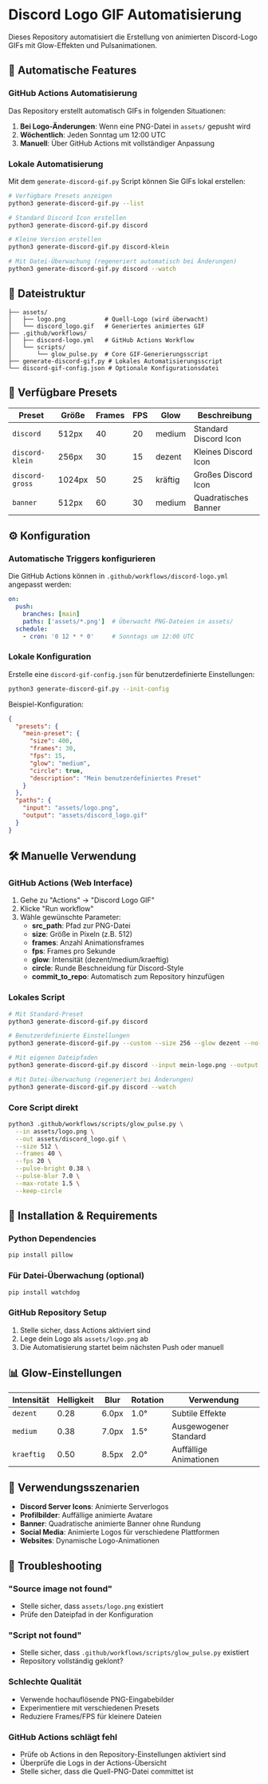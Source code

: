 # Discord Logo GIF Automatisierung

Dieses Repository automatisiert die Erstellung von animierten Discord-Logo GIFs mit Glow-Effekten und Pulsanimationen.

## 🚀 Automatische Features

### GitHub Actions Automatisierung

Das Repository erstellt automatisch GIFs in folgenden Situationen:

1. **Bei Logo-Änderungen**: Wenn eine PNG-Datei in `assets/` gepusht wird
2. **Wöchentlich**: Jeden Sonntag um 12:00 UTC
3. **Manuell**: Über GitHub Actions mit vollständiger Anpassung

### Lokale Automatisierung

Mit dem `generate-discord-gif.py` Script können Sie GIFs lokal erstellen:

```bash
# Verfügbare Presets anzeigen
python3 generate-discord-gif.py --list

# Standard Discord Icon erstellen
python3 generate-discord-gif.py discord

# Kleine Version erstellen
python3 generate-discord-gif.py discord-klein

# Mit Datei-Überwachung (regeneriert automatisch bei Änderungen)
python3 generate-discord-gif.py discord --watch
```

## 📁 Dateistruktur

```
├── assets/
│   ├── logo.png           # Quell-Logo (wird überwacht)
│   └── discord_logo.gif   # Generiertes animiertes GIF
├── .github/workflows/
│   ├── discord-logo.yml   # GitHub Actions Workflow
│   └── scripts/
│       └── glow_pulse.py  # Core GIF-Generierungsscript
├── generate-discord-gif.py # Lokales Automatisierungsscript
└── discord-gif-config.json # Optionale Konfigurationsdatei
```

## 🎨 Verfügbare Presets

| Preset | Größe | Frames | FPS | Glow | Beschreibung |
|--------|-------|--------|-----|------|--------------|
| `discord` | 512px | 40 | 20 | medium | Standard Discord Icon |
| `discord-klein` | 256px | 30 | 15 | dezent | Kleines Discord Icon |
| `discord-gross` | 1024px | 50 | 25 | kräftig | Großes Discord Icon |
| `banner` | 512px | 60 | 30 | medium | Quadratisches Banner |

## ⚙️ Konfiguration

### Automatische Triggers konfigurieren

Die GitHub Actions können in `.github/workflows/discord-logo.yml` angepasst werden:

```yaml
on:
  push:
    branches: [main]
    paths: ['assets/*.png']  # Überwacht PNG-Dateien in assets/
  schedule:
    - cron: '0 12 * * 0'     # Sonntags um 12:00 UTC
```

### Lokale Konfiguration

Erstelle eine `discord-gif-config.json` für benutzerdefinierte Einstellungen:

```bash
python3 generate-discord-gif.py --init-config
```

Beispiel-Konfiguration:
```json
{
  "presets": {
    "mein-preset": {
      "size": 400,
      "frames": 30,
      "fps": 15,
      "glow": "medium",
      "circle": true,
      "description": "Mein benutzerdefiniertes Preset"
    }
  },
  "paths": {
    "input": "assets/logo.png",
    "output": "assets/discord_logo.gif"
  }
}
```

## 🛠️ Manuelle Verwendung

### GitHub Actions (Web Interface)

1. Gehe zu "Actions" → "Discord Logo GIF"
2. Klicke "Run workflow"
3. Wähle gewünschte Parameter:
   - **src_path**: Pfad zur PNG-Datei
   - **size**: Größe in Pixeln (z.B. 512)
   - **frames**: Anzahl Animationsframes
   - **fps**: Frames pro Sekunde
   - **glow**: Intensität (dezent/medium/kraeftig)
   - **circle**: Runde Beschneidung für Discord-Style
   - **commit_to_repo**: Automatisch zum Repository hinzufügen

### Lokales Script

```bash
# Mit Standard-Preset
python3 generate-discord-gif.py discord

# Benutzerdefinierte Einstellungen
python3 generate-discord-gif.py --custom --size 256 --glow dezent --no-circle

# Mit eigenen Dateipfaden
python3 generate-discord-gif.py discord --input mein-logo.png --output mein-gif.gif

# Mit Datei-Überwachung (regeneriert bei Änderungen)
python3 generate-discord-gif.py discord --watch
```

### Core Script direkt

```bash
python3 .github/workflows/scripts/glow_pulse.py \
  --in assets/logo.png \
  --out assets/discord_logo.gif \
  --size 512 \
  --frames 40 \
  --fps 20 \
  --pulse-bright 0.38 \
  --pulse-blur 7.0 \
  --max-rotate 1.5 \
  --keep-circle
```

## 🔧 Installation & Requirements

### Python Dependencies
```bash
pip install pillow
```

### Für Datei-Überwachung (optional)
```bash
pip install watchdog
```

### GitHub Repository Setup
1. Stelle sicher, dass Actions aktiviert sind
2. Lege dein Logo als `assets/logo.png` ab
3. Die Automatisierung startet beim nächsten Push oder manuell

## 📊 Glow-Einstellungen

| Intensität | Helligkeit | Blur | Rotation | Verwendung |
|------------|------------|------|----------|------------|
| `dezent` | 0.28 | 6.0px | 1.0° | Subtile Effekte |
| `medium` | 0.38 | 7.0px | 1.5° | Ausgewogener Standard |
| `kraeftig` | 0.50 | 8.5px | 2.0° | Auffällige Animationen |

## 🎯 Verwendungsszenarien

- **Discord Server Icons**: Animierte Serverlogos
- **Profilbilder**: Auffällige animierte Avatare  
- **Banner**: Quadratische animierte Banner ohne Rundung
- **Social Media**: Animierte Logos für verschiedene Plattformen
- **Websites**: Dynamische Logo-Animationen

## 🚨 Troubleshooting

### "Source image not found"
- Stelle sicher, dass `assets/logo.png` existiert
- Prüfe den Dateipfad in der Konfiguration

### "Script not found"
- Stelle sicher, dass `.github/workflows/scripts/glow_pulse.py` existiert
- Repository vollständig geklont?

### Schlechte Qualität
- Verwende hochauflösende PNG-Eingabebilder
- Experimentiere mit verschiedenen Presets
- Reduziere Frames/FPS für kleinere Dateien

### GitHub Actions schlägt fehl
- Prüfe ob Actions in den Repository-Einstellungen aktiviert sind
- Überprüfe die Logs in der Actions-Übersicht
- Stelle sicher, dass die Quell-PNG-Datei committet ist